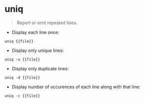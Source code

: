 # uniq

> Report or omit repeated lines.

- Display each line once:

`uniq {{file}}`

- Display only unique lines:

`uniq -u {{file}}`

- Display only duplicate lines:

`uniq -d {{file}}`

- Display number of occurences of each line along with that line:

`uniq -c {{file}}`
